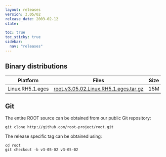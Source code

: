 ```yaml
---
layout: releases
version: 3.05/02
release_date: 2003-02-12
state:

toc: true
toc_sticky: true
sidebar:
  nav: "releases"
---
```



## Binary distributions

| Platform       | Files | Size |
|-----------|-------|-----|
| Linux.RH5.1.egcs | [root_v3.05.02.Linux.RH5.1.egcs.tar.gz](https://root.cern/download/root_v3.05.02.Linux.RH5.1.egcs.tar.gz) |  15M |


## Git
The entire ROOT source can be obtained from our public Git repository:

~~~
git clone http://github.com/root-project/root.git
~~~
The release specific tag can be obtained using:
~~~
cd root
git checkout -b v3-05-02 v3-05-02
~~~

